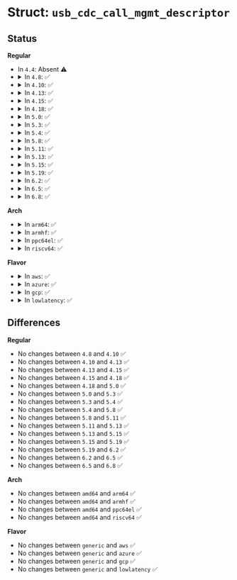 # Struct: <code>usb_cdc_call_mgmt_descriptor</code>

## Status
<b>Regular</b>
<ul>
<li>
In <code>4.4</code>: Absent ⚠️
</li>
<li>
<details>
<summary>In <code>4.8</code>: ✅</summary>

```c
struct usb_cdc_call_mgmt_descriptor {
    __u8 bLength;
    __u8 bDescriptorType;
    __u8 bDescriptorSubType;
    __u8 bmCapabilities;
    __u8 bDataInterface;
};
```
</details>
</li>
<li>
<details>
<summary>In <code>4.10</code>: ✅</summary>

```c
struct usb_cdc_call_mgmt_descriptor {
    __u8 bLength;
    __u8 bDescriptorType;
    __u8 bDescriptorSubType;
    __u8 bmCapabilities;
    __u8 bDataInterface;
};
```
</details>
</li>
<li>
<details>
<summary>In <code>4.13</code>: ✅</summary>

```c
struct usb_cdc_call_mgmt_descriptor {
    __u8 bLength;
    __u8 bDescriptorType;
    __u8 bDescriptorSubType;
    __u8 bmCapabilities;
    __u8 bDataInterface;
};
```
</details>
</li>
<li>
<details>
<summary>In <code>4.15</code>: ✅</summary>

```c
struct usb_cdc_call_mgmt_descriptor {
    __u8 bLength;
    __u8 bDescriptorType;
    __u8 bDescriptorSubType;
    __u8 bmCapabilities;
    __u8 bDataInterface;
};
```
</details>
</li>
<li>
<details>
<summary>In <code>4.18</code>: ✅</summary>

```c
struct usb_cdc_call_mgmt_descriptor {
    __u8 bLength;
    __u8 bDescriptorType;
    __u8 bDescriptorSubType;
    __u8 bmCapabilities;
    __u8 bDataInterface;
};
```
</details>
</li>
<li>
<details>
<summary>In <code>5.0</code>: ✅</summary>

```c
struct usb_cdc_call_mgmt_descriptor {
    __u8 bLength;
    __u8 bDescriptorType;
    __u8 bDescriptorSubType;
    __u8 bmCapabilities;
    __u8 bDataInterface;
};
```
</details>
</li>
<li>
<details>
<summary>In <code>5.3</code>: ✅</summary>

```c
struct usb_cdc_call_mgmt_descriptor {
    __u8 bLength;
    __u8 bDescriptorType;
    __u8 bDescriptorSubType;
    __u8 bmCapabilities;
    __u8 bDataInterface;
};
```
</details>
</li>
<li>
<details>
<summary>In <code>5.4</code>: ✅</summary>

```c
struct usb_cdc_call_mgmt_descriptor {
    __u8 bLength;
    __u8 bDescriptorType;
    __u8 bDescriptorSubType;
    __u8 bmCapabilities;
    __u8 bDataInterface;
};
```
</details>
</li>
<li>
<details>
<summary>In <code>5.8</code>: ✅</summary>

```c
struct usb_cdc_call_mgmt_descriptor {
    __u8 bLength;
    __u8 bDescriptorType;
    __u8 bDescriptorSubType;
    __u8 bmCapabilities;
    __u8 bDataInterface;
};
```
</details>
</li>
<li>
<details>
<summary>In <code>5.11</code>: ✅</summary>

```c
struct usb_cdc_call_mgmt_descriptor {
    __u8 bLength;
    __u8 bDescriptorType;
    __u8 bDescriptorSubType;
    __u8 bmCapabilities;
    __u8 bDataInterface;
};
```
</details>
</li>
<li>
<details>
<summary>In <code>5.13</code>: ✅</summary>

```c
struct usb_cdc_call_mgmt_descriptor {
    __u8 bLength;
    __u8 bDescriptorType;
    __u8 bDescriptorSubType;
    __u8 bmCapabilities;
    __u8 bDataInterface;
};
```
</details>
</li>
<li>
<details>
<summary>In <code>5.15</code>: ✅</summary>

```c
struct usb_cdc_call_mgmt_descriptor {
    __u8 bLength;
    __u8 bDescriptorType;
    __u8 bDescriptorSubType;
    __u8 bmCapabilities;
    __u8 bDataInterface;
};
```
</details>
</li>
<li>
<details>
<summary>In <code>5.19</code>: ✅</summary>

```c
struct usb_cdc_call_mgmt_descriptor {
    __u8 bLength;
    __u8 bDescriptorType;
    __u8 bDescriptorSubType;
    __u8 bmCapabilities;
    __u8 bDataInterface;
};
```
</details>
</li>
<li>
<details>
<summary>In <code>6.2</code>: ✅</summary>

```c
struct usb_cdc_call_mgmt_descriptor {
    __u8 bLength;
    __u8 bDescriptorType;
    __u8 bDescriptorSubType;
    __u8 bmCapabilities;
    __u8 bDataInterface;
};
```
</details>
</li>
<li>
<details>
<summary>In <code>6.5</code>: ✅</summary>

```c
struct usb_cdc_call_mgmt_descriptor {
    __u8 bLength;
    __u8 bDescriptorType;
    __u8 bDescriptorSubType;
    __u8 bmCapabilities;
    __u8 bDataInterface;
};
```
</details>
</li>
<li>
<details>
<summary>In <code>6.8</code>: ✅</summary>

```c
struct usb_cdc_call_mgmt_descriptor {
    __u8 bLength;
    __u8 bDescriptorType;
    __u8 bDescriptorSubType;
    __u8 bmCapabilities;
    __u8 bDataInterface;
};
```
</details>
</li>
</ul>
<b>Arch</b>
<ul>
<li>
<details>
<summary>In <code>arm64</code>: ✅</summary>

```c
struct usb_cdc_call_mgmt_descriptor {
    __u8 bLength;
    __u8 bDescriptorType;
    __u8 bDescriptorSubType;
    __u8 bmCapabilities;
    __u8 bDataInterface;
};
```
</details>
</li>
<li>
<details>
<summary>In <code>armhf</code>: ✅</summary>

```c
struct usb_cdc_call_mgmt_descriptor {
    __u8 bLength;
    __u8 bDescriptorType;
    __u8 bDescriptorSubType;
    __u8 bmCapabilities;
    __u8 bDataInterface;
};
```
</details>
</li>
<li>
<details>
<summary>In <code>ppc64el</code>: ✅</summary>

```c
struct usb_cdc_call_mgmt_descriptor {
    __u8 bLength;
    __u8 bDescriptorType;
    __u8 bDescriptorSubType;
    __u8 bmCapabilities;
    __u8 bDataInterface;
};
```
</details>
</li>
<li>
<details>
<summary>In <code>riscv64</code>: ✅</summary>

```c
struct usb_cdc_call_mgmt_descriptor {
    __u8 bLength;
    __u8 bDescriptorType;
    __u8 bDescriptorSubType;
    __u8 bmCapabilities;
    __u8 bDataInterface;
};
```
</details>
</li>
</ul>
<b>Flavor</b>
<ul>
<li>
<details>
<summary>In <code>aws</code>: ✅</summary>

```c
struct usb_cdc_call_mgmt_descriptor {
    __u8 bLength;
    __u8 bDescriptorType;
    __u8 bDescriptorSubType;
    __u8 bmCapabilities;
    __u8 bDataInterface;
};
```
</details>
</li>
<li>
<details>
<summary>In <code>azure</code>: ✅</summary>

```c
struct usb_cdc_call_mgmt_descriptor {
    __u8 bLength;
    __u8 bDescriptorType;
    __u8 bDescriptorSubType;
    __u8 bmCapabilities;
    __u8 bDataInterface;
};
```
</details>
</li>
<li>
<details>
<summary>In <code>gcp</code>: ✅</summary>

```c
struct usb_cdc_call_mgmt_descriptor {
    __u8 bLength;
    __u8 bDescriptorType;
    __u8 bDescriptorSubType;
    __u8 bmCapabilities;
    __u8 bDataInterface;
};
```
</details>
</li>
<li>
<details>
<summary>In <code>lowlatency</code>: ✅</summary>

```c
struct usb_cdc_call_mgmt_descriptor {
    __u8 bLength;
    __u8 bDescriptorType;
    __u8 bDescriptorSubType;
    __u8 bmCapabilities;
    __u8 bDataInterface;
};
```
</details>
</li>
</ul>

## Differences
<b>Regular</b>
<ul>
<li>
No changes between <code>4.8</code> and <code>4.10</code> ✅
</li>
<li>
No changes between <code>4.10</code> and <code>4.13</code> ✅
</li>
<li>
No changes between <code>4.13</code> and <code>4.15</code> ✅
</li>
<li>
No changes between <code>4.15</code> and <code>4.18</code> ✅
</li>
<li>
No changes between <code>4.18</code> and <code>5.0</code> ✅
</li>
<li>
No changes between <code>5.0</code> and <code>5.3</code> ✅
</li>
<li>
No changes between <code>5.3</code> and <code>5.4</code> ✅
</li>
<li>
No changes between <code>5.4</code> and <code>5.8</code> ✅
</li>
<li>
No changes between <code>5.8</code> and <code>5.11</code> ✅
</li>
<li>
No changes between <code>5.11</code> and <code>5.13</code> ✅
</li>
<li>
No changes between <code>5.13</code> and <code>5.15</code> ✅
</li>
<li>
No changes between <code>5.15</code> and <code>5.19</code> ✅
</li>
<li>
No changes between <code>5.19</code> and <code>6.2</code> ✅
</li>
<li>
No changes between <code>6.2</code> and <code>6.5</code> ✅
</li>
<li>
No changes between <code>6.5</code> and <code>6.8</code> ✅
</li>
</ul>
<b>Arch</b>
<ul>
<li>
No changes between <code>amd64</code> and <code>arm64</code> ✅
</li>
<li>
No changes between <code>amd64</code> and <code>armhf</code> ✅
</li>
<li>
No changes between <code>amd64</code> and <code>ppc64el</code> ✅
</li>
<li>
No changes between <code>amd64</code> and <code>riscv64</code> ✅
</li>
</ul>
<b>Flavor</b>
<ul>
<li>
No changes between <code>generic</code> and <code>aws</code> ✅
</li>
<li>
No changes between <code>generic</code> and <code>azure</code> ✅
</li>
<li>
No changes between <code>generic</code> and <code>gcp</code> ✅
</li>
<li>
No changes between <code>generic</code> and <code>lowlatency</code> ✅
</li>
</ul>
